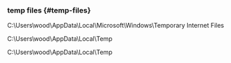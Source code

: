 ### temp files {#temp-files}

C:\Users\wood\AppData\Local\Microsoft\Windows\Temporary Internet Files

C:\Users\wood\AppData\Local\Temp

C:\Users\wood\AppData\Local\Temp
